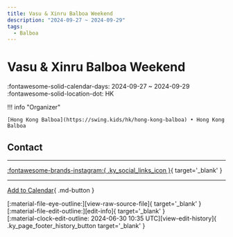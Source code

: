```yaml
---
title: Vasu & Xinru Balboa Weekend
description: "2024-09-27 ~ 2024-09-29"
tags:
  - Balboa
---
```


# Vasu & Xinru Balboa Weekend 

:fontawesome-solid-calendar-days: 2024-09-27 ~ 2024-09-29  
:fontawesome-solid-location-dot: HK  

!!! info "Organizer"

    [Hong Kong Balboa](https://swing.kids/hk/hong-kong-balboa) • Hong Kong Balboa  

## Contact


---

 [:fontawesome-brands-instagram:{ .ky_social_links_icon }](https://instagram.com/hongkongbalboa){ target='_blank' }

---

[Add to Calendar](https://swing.news/ics/en/2024/hk/vasu-n-xinru-balboa-weekend-2024.ics){ .md-button }

<div class="ky_page_footer" markdown>
<div class="ky_page_footer_trailing" markdown="span">
[:material-file-eye-outline:][view-raw-source-file]{ target='_blank' }
[:material-file-edit-outline:][edit-info]{ target='_blank' }
</div>
<div class="ky_page_footer_leading" markdown="span">
[:material-clock-edit-outline: 2024-06-30 10:35 UTC][view-edit-history]{ .ky_page_footer_history_button target='_blank' }
</div>
</div>

[view-raw-source-file]: https://github.com/swingdance/events/blob/main/2024/hk/vasu-n-xinru-balboa-weekend-2024.json "View Raw Source File"
[edit-info]: https://github.com/swingdance/events/issues/new?assignees=&labels=update+event&projects=&template=03-update_entity.yml&title=%5B2024%2Fhk%5D%20Vasu%20%26%20Xinru%20Balboa%20Weekend&region=hk&year=2024&id=vasu-n-xinru-balboa-weekend-2024&name=Vasu%20%26%20Xinru%20Balboa%20Weekend&org_id=hong-kong-balboa "Edit Info"

[view-edit-history]: https://github.com/swingdance/events/commits/main/2024/hk/vasu-n-xinru-balboa-weekend-2024.json "View Edit History"
